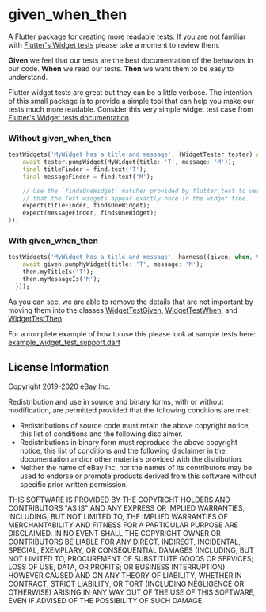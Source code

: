 # given_when_then

A Flutter package for creating more readable tests. If you are not familiar with [Flutter's Widget tests](https://flutter.dev/docs/cookbook/testing/widget/introduction) please take a moment to review them.

**Given** we feel that our tests are the best documentation of the behaviors in our code.
**When** we read our tests.
**Then** we want them to be easy to understand.

Flutter widget tests are great but they can be a little verbose. The intention of this small package is to provide a simple tool that can help you make our tests much more readable. Consider this very simple widget test case from [Flutter's Widget tests documentation](https://flutter.dev/docs/cookbook/testing/widget/introduction).

### Without given_when_then
```dart
testWidgets('MyWidget has a title and message', (WidgetTester tester) async {
    await tester.pumpWidget(MyWidget(title: 'T', message: 'M'));
    final titleFinder = find.text('T');
    final messageFinder = find.text('M');

    // Use the `findsOneWidget` matcher provided by flutter_test to verify
    // that the Text widgets appear exactly once in the widget tree.
    expect(titleFinder, findsOneWidget);
    expect(messageFinder, findsOneWidget);
});
```

### With given_when_then
```dart
testWidgets('MyWidget has a title and message', harness((given, when, then) async {
    await given.pumpMyWidget(title: 'T', message: 'M');
    then.myTitleIs('T');
    then.myMessageIs('M');
  }));
```

As you can see, we are able to remove the details that are not important by moving them into the classes [WidgetTestGiven](lib/src/widget_test_harness.dart), [WidgetTestWhen](lib/src/widget_test_harness.dart), and [WidgetTestThen](lib/src/widget_test_harness.dart).

For a complete example of how to use this please look at sample tests here: [example_widget_test_support.dart](test/example_widget_test_support.dart)

## License Information

Copyright 2019-2020 eBay Inc.

Redistribution and use in source and binary forms, with or without
modification, are permitted provided that the following conditions are
met:

- Redistributions of source code must retain the above copyright
  notice, this list of conditions and the following disclaimer.
- Redistributions in binary form must reproduce the above
  copyright notice, this list of conditions and the following disclaimer
  in the documentation and/or other materials provided with the
  distribution.
- Neither the name of eBay Inc. nor the names of its
  contributors may be used to endorse or promote products derived from
  this software without specific prior written permission.

THIS SOFTWARE IS PROVIDED BY THE COPYRIGHT HOLDERS AND CONTRIBUTORS
"AS IS" AND ANY EXPRESS OR IMPLIED WARRANTIES, INCLUDING, BUT NOT
LIMITED TO, THE IMPLIED WARRANTIES OF MERCHANTABILITY AND FITNESS FOR
A PARTICULAR PURPOSE ARE DISCLAIMED. IN NO EVENT SHALL THE COPYRIGHT
OWNER OR CONTRIBUTORS BE LIABLE FOR ANY DIRECT, INDIRECT, INCIDENTAL,
SPECIAL, EXEMPLARY, OR CONSEQUENTIAL DAMAGES (INCLUDING, BUT NOT
LIMITED TO, PROCUREMENT OF SUBSTITUTE GOODS OR SERVICES; LOSS OF USE,
DATA, OR PROFITS; OR BUSINESS INTERRUPTION) HOWEVER CAUSED AND ON ANY
THEORY OF LIABILITY, WHETHER IN CONTRACT, STRICT LIABILITY, OR TORT
(INCLUDING NEGLIGENCE OR OTHERWISE) ARISING IN ANY WAY OUT OF THE USE
OF THIS SOFTWARE, EVEN IF ADVISED OF THE POSSIBILITY OF SUCH DAMAGE.